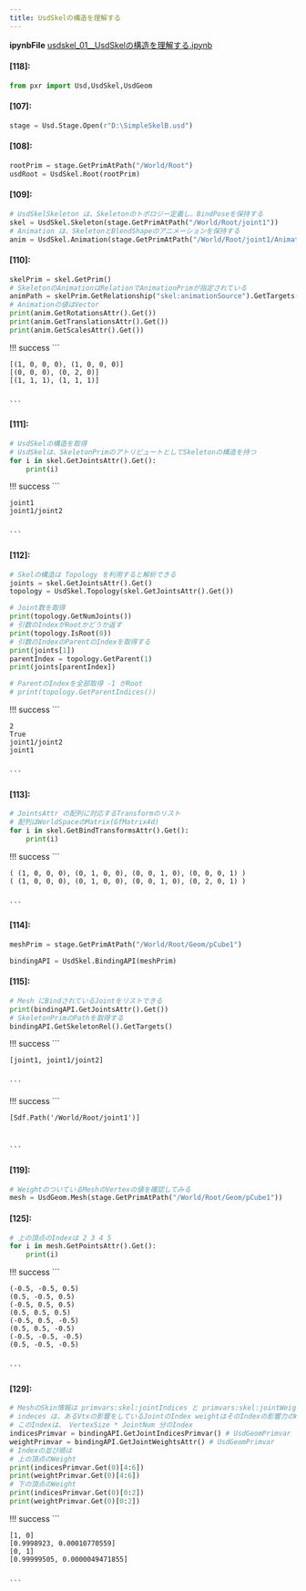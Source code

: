 ```yaml
---
title: UsdSkelの構造を理解する
---
```

**ipynbFile** [usdskel_01__UsdSkelの構造を理解する.ipynb](https://github.com/fereria/reincarnation_tech/blob/master/notebooks/USD/usdskel_01__UsdSkelの構造を理解する.ipynb)
#### [118]:


```python
from pxr import Usd,UsdSkel,UsdGeom
```


#### [107]:


```python
stage = Usd.Stage.Open(r"D:\SimpleSkelB.usd")
```


#### [108]:


```python
rootPrim = stage.GetPrimAtPath("/World/Root")
usdRoot = UsdSkel.Root(rootPrim)
```


#### [109]:


```python
# UsdSkelSkeleton は、Skeletonのトポロジー定義し、BindPoseを保持する
skel = UsdSkel.Skeleton(stage.GetPrimAtPath("/World/Root/joint1"))
# Animation は、SkeletonとBlendShapeのアニメーションを保持する
anim = UsdSkel.Animation(stage.GetPrimAtPath("/World/Root/joint1/Animation"))
```


#### [110]:


```python
skelPrim = skel.GetPrim()
# SkeletonのAnimationはRelationでAnimationPrimが指定されている
animPath = skelPrim.GetRelationship("skel:animationSource").GetTargets()[0]
# Animationの値はVector
print(anim.GetRotationsAttr().Get())
print(anim.GetTranslationsAttr().Get())
print(anim.GetScalesAttr().Get())
```

!!! success
    ```

    [(1, 0, 0, 0), (1, 0, 0, 0)]
    [(0, 0, 0), (0, 2, 0)]
    [(1, 1, 1), (1, 1, 1)]
    

    ```


#### [111]:


```python
# UsdSkelの構造を取得
# UsdSkelは、SkeletonPrimのアトリビュートとしてSkeletonの構造を持つ
for i in skel.GetJointsAttr().Get():
    print(i)
```

!!! success
    ```

    joint1
    joint1/joint2
    

    ```


#### [112]:


```python
# Skelの構造は Topology を利用すると解析できる
joints = skel.GetJointsAttr().Get()
topology = UsdSkel.Topology(skel.GetJointsAttr().Get())

# Joint数を取得
print(topology.GetNumJoints())
# 引数のIndexがRootかどうか返す
print(topology.IsRoot(0))
# 引数のIndexのParentのIndexを取得する
print(joints[1])
parentIndex = topology.GetParent(1)
print(joints[parentIndex])

# ParentのIndexを全部取得 -1 がRoot
# print(topology.GetParentIndices())
```

!!! success
    ```

    2
    True
    joint1/joint2
    joint1
    

    ```


#### [113]:


```python
# JointsAttr の配列に対応するTransformのリスト
# 配列はWorldSpaceのMatrix(GfMatrix4d)
for i in skel.GetBindTransformsAttr().Get():
    print(i)
```

!!! success
    ```

    ( (1, 0, 0, 0), (0, 1, 0, 0), (0, 0, 1, 0), (0, 0, 0, 1) )
    ( (1, 0, 0, 0), (0, 1, 0, 0), (0, 0, 1, 0), (0, 2, 0, 1) )
    

    ```


#### [114]:


```python
meshPrim = stage.GetPrimAtPath("/World/Root/Geom/pCube1")

bindingAPI = UsdSkel.BindingAPI(meshPrim)
```


#### [115]:


```python
# Mesh にBindされているJointをリストできる
print(bindingAPI.GetJointsAttr().Get())
# SkeletonPrimのPathを取得する
bindingAPI.GetSkeletonRel().GetTargets() 
```

!!! success
    ```

    [joint1, joint1/joint2]
    

    ```

!!! success
    ```




    [Sdf.Path('/World/Root/joint1')]



    ```


#### [119]:


```python
# WeightのついているMeshのVertexの値を確認してみる
mesh = UsdGeom.Mesh(stage.GetPrimAtPath("/World/Root/Geom/pCube1"))
```


#### [125]:


```python
# 上の頂点のIndexは 2 3 4 5
for i in mesh.GetPointsAttr().Get():
    print(i)
```

!!! success
    ```

    (-0.5, -0.5, 0.5)
    (0.5, -0.5, 0.5)
    (-0.5, 0.5, 0.5)
    (0.5, 0.5, 0.5)
    (-0.5, 0.5, -0.5)
    (0.5, 0.5, -0.5)
    (-0.5, -0.5, -0.5)
    (0.5, -0.5, -0.5)
    

    ```


#### [129]:


```python
# MeshのSkin情報は primvars:skel:jointIndices と primvars:skel:jointWeights で保持されている。
# indeces は、あるVtxの影響をしているJointのIndex weightはそのIndexの影響力のWeightを持つ
# このIndexは、 VertexSize * JointNum 分のIndex
indicesPrimvar = bindingAPI.GetJointIndicesPrimvar() # UsdGeomPrimvar
weightPrimvar = bindingAPI.GetJointWeightsAttr() # UsdGeomPrimvar
# Indexの並び順は
# 上の頂点のWeight
print(indicesPrimvar.Get(0)[4:6])
print(weightPrimvar.Get(0)[4:6])
# 下の頂点のWeight
print(indicesPrimvar.Get(0)[0:2])
print(weightPrimvar.Get(0)[0:2])
```

!!! success
    ```

    [1, 0]
    [0.9998923, 0.00010770559]
    [0, 1]
    [0.99999505, 0.0000049471855]
    

    ```